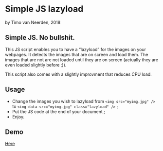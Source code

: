 # Simple JS lazyload
by Timo van Neerden, 2018


Simple JS.
No bullshit.
---

This JS script enables you to have a “lazyload” for the images on your webpages.
It detects the images that are on screen and load them. The images that are not are not loaded until they are on screen (actually they are even loaded slightly before ;)).

This script also comes with a slightly improvment that reduces CPU load.


## Usage

- Change the images you wish to lazyload from `<img src="myimg.jpg" />` to `<img data-src="myimg.jpg" class="lazyload" />` ;
- Put the JS code at the end of your document ;
- Enjoy.

## Demo

[Here](https://lehollandaisvolant.net/tout/examples/lazy-lazyload/)
